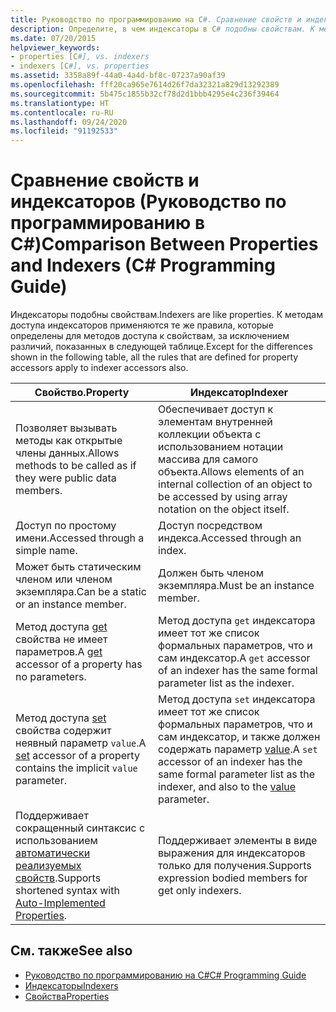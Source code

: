 ```yaml
---
title: Руководство по программированию на C#. Сравнение свойств и индексаторов
description: Определите, в чем индексаторы в C# подобны свойствам. К методам доступа индексаторов применяются правила, которые определены для методов доступа к свойствам, за исключением некоторых различий.
ms.date: 07/20/2015
helpviewer_keywords:
- properties [C#], vs. indexers
- indexers [C#], vs. properties
ms.assetid: 3358a89f-44a0-4a4d-bf8c-07237a90af39
ms.openlocfilehash: fff20ca965e7614d26f7da32321a829d13292389
ms.sourcegitcommit: 5b475c1855b32cf78d2d1bbb4295e4c236f39464
ms.translationtype: HT
ms.contentlocale: ru-RU
ms.lasthandoff: 09/24/2020
ms.locfileid: "91192533"
---
```

# <a name="comparison-between-properties-and-indexers-c-programming-guide"></a><span data-ttu-id="57852-104">Сравнение свойств и индексаторов (Руководство по программированию в C#)</span><span class="sxs-lookup"><span data-stu-id="57852-104">Comparison Between Properties and Indexers (C# Programming Guide)</span></span>

<span data-ttu-id="57852-105">Индексаторы подобны свойствам.</span><span class="sxs-lookup"><span data-stu-id="57852-105">Indexers are like properties.</span></span> <span data-ttu-id="57852-106">К методам доступа индексаторов применяются те же правила, которые определены для методов доступа к свойствам, за исключением различий, показанных в следующей таблице.</span><span class="sxs-lookup"><span data-stu-id="57852-106">Except for the differences shown in the following table, all the rules that are defined for property accessors apply to indexer accessors also.</span></span>  
  
|<span data-ttu-id="57852-107">Свойство.</span><span class="sxs-lookup"><span data-stu-id="57852-107">Property</span></span>|<span data-ttu-id="57852-108">Индексатор</span><span class="sxs-lookup"><span data-stu-id="57852-108">Indexer</span></span>|  
|--------------|-------------|  
|<span data-ttu-id="57852-109">Позволяет вызывать методы как открытые члены данных.</span><span class="sxs-lookup"><span data-stu-id="57852-109">Allows methods to be called as if they were public data members.</span></span>|<span data-ttu-id="57852-110">Обеспечивает доступ к элементам внутренней коллекции объекта с использованием нотации массива для самого объекта.</span><span class="sxs-lookup"><span data-stu-id="57852-110">Allows elements of an internal collection of an object to be accessed by using array notation on the object itself.</span></span>|  
|<span data-ttu-id="57852-111">Доступ по простому имени.</span><span class="sxs-lookup"><span data-stu-id="57852-111">Accessed through a simple name.</span></span>|<span data-ttu-id="57852-112">Доступ посредством индекса.</span><span class="sxs-lookup"><span data-stu-id="57852-112">Accessed through an index.</span></span>|  
|<span data-ttu-id="57852-113">Может быть статическим членом или членом экземпляра.</span><span class="sxs-lookup"><span data-stu-id="57852-113">Can be a static or an instance member.</span></span>|<span data-ttu-id="57852-114">Должен быть членом экземпляра.</span><span class="sxs-lookup"><span data-stu-id="57852-114">Must be an instance member.</span></span>|  
|<span data-ttu-id="57852-115">Метод доступа [get](../../language-reference/keywords/get.md) свойства не имеет параметров.</span><span class="sxs-lookup"><span data-stu-id="57852-115">A [get](../../language-reference/keywords/get.md) accessor of a property has no parameters.</span></span>|<span data-ttu-id="57852-116">Метод доступа `get` индексатора имеет тот же список формальных параметров, что и сам индексатор.</span><span class="sxs-lookup"><span data-stu-id="57852-116">A `get` accessor of an indexer has the same formal parameter list as the indexer.</span></span>|  
|<span data-ttu-id="57852-117">Метод доступа [set](../../language-reference/keywords/set.md) свойства содержит неявный параметр `value`.</span><span class="sxs-lookup"><span data-stu-id="57852-117">A [set](../../language-reference/keywords/set.md) accessor of a property contains the implicit `value` parameter.</span></span>|<span data-ttu-id="57852-118">Метод доступа `set` индексатора имеет тот же список формальных параметров, что и сам индексатор, и также должен содержать параметр [value](../../language-reference/keywords/value.md).</span><span class="sxs-lookup"><span data-stu-id="57852-118">A `set` accessor of an indexer has the same formal parameter list as the indexer, and also to the [value](../../language-reference/keywords/value.md) parameter.</span></span>|  
|<span data-ttu-id="57852-119">Поддерживает сокращенный синтаксис с использованием [автоматически реализуемых свойств](../classes-and-structs/auto-implemented-properties.md).</span><span class="sxs-lookup"><span data-stu-id="57852-119">Supports shortened syntax with [Auto-Implemented Properties](../classes-and-structs/auto-implemented-properties.md).</span></span>|<span data-ttu-id="57852-120">Поддерживает элементы в виде выражения для индексаторов только для получения.</span><span class="sxs-lookup"><span data-stu-id="57852-120">Supports expression bodied members for get only indexers.</span></span>|  
  
## <a name="see-also"></a><span data-ttu-id="57852-121">См. также</span><span class="sxs-lookup"><span data-stu-id="57852-121">See also</span></span>

- [<span data-ttu-id="57852-122">Руководство по программированию на C#</span><span class="sxs-lookup"><span data-stu-id="57852-122">C# Programming Guide</span></span>](../index.md)
- [<span data-ttu-id="57852-123">Индексаторы</span><span class="sxs-lookup"><span data-stu-id="57852-123">Indexers</span></span>](./index.md)
- [<span data-ttu-id="57852-124">Свойства</span><span class="sxs-lookup"><span data-stu-id="57852-124">Properties</span></span>](../classes-and-structs/properties.md)
